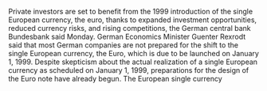 Private investors are set to benefit from the 1999 introduction of the single European currency, the euro, thanks to expanded investment opportunities, reduced currency risks, and rising competitions, the German central bank Bundesbank said Monday.
German Economics Minister Guenter Rexrodt said that most German companies are not prepared for the shift to the single European currency, the Euro, which is due to be launched on January 1, 1999.
Despite skepticism about the actual realization of a single European currency as scheduled on January 1, 1999, preparations for the design of the Euro note have already begun.
The European single currency
